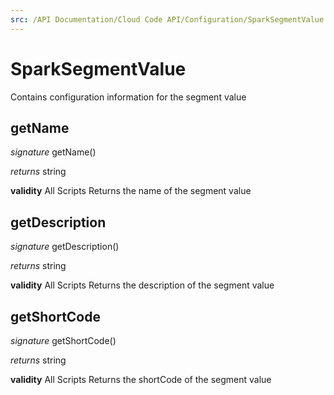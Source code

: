 ```yaml
---
src: /API Documentation/Cloud Code API/Configuration/SparkSegmentValue.md
---
```


# SparkSegmentValue

Contains configuration information for the segment value


## getName

_signature_ getName()</p>
_returns_ string</p>

<b>validity</b> All Scripts
Returns the name of the segment value

## getDescription

_signature_ getDescription()</p>
_returns_ string</p>

<b>validity</b> All Scripts
Returns the description of the segment value

## getShortCode

_signature_ getShortCode()</p>
_returns_ string</p>

<b>validity</b> All Scripts
Returns the shortCode of the segment value
